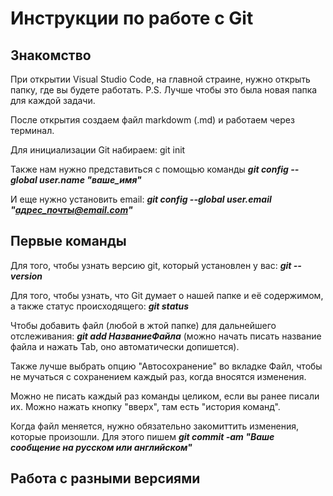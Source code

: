 # Инструкции по работе с Git

## Знакомство

При открытии Visual Studio Code, на главной страине, нужно открыть папку, где вы будете работать. 
P.S. Лучше чтобы это была новая папка для каждой задачи.

После открытия создаем файл markdowm (.md) и работаем через терминал.

Для инициализации Git набираем: git init

Также нам нужно представиться с помощью команды _**git config --global user.name "ваше_имя"**_

И еще нужно установить email: _**git config --global user.email "адрес_почты@email.com"**_

## Первые команды

Для того, чтобы узнать версию git, который установлен у вас: _**git --version**_

Для того, чтобы узнать, что Git думает о нашей папке и её содержимом, а также статус происходящего: _**git status**_

Чтобы добавить файл (любой в жтой папке) для дальнейшего отслеживания: _**git add НазваниеФайла**_ (можно начать писать название файла и нажать Tab, оно автоматически допишется).

Также лучше выбрать опцию "Автосохранение" во вкладке Файл, чтобы не мучаться с сохранением каждый раз, когда вносятся изменения.

Можно не писать каждый раз команды целиком, если вы ранее писали их. Можно нажать кнопку "вверх", там есть "история команд".

Когда файл меняется, нужно обязательно закомиттить изменения, которые произошли. Для этого пишем _**git commit -am "Ваше сообщение на русском или английском"**_

## Работа с разными версиями

